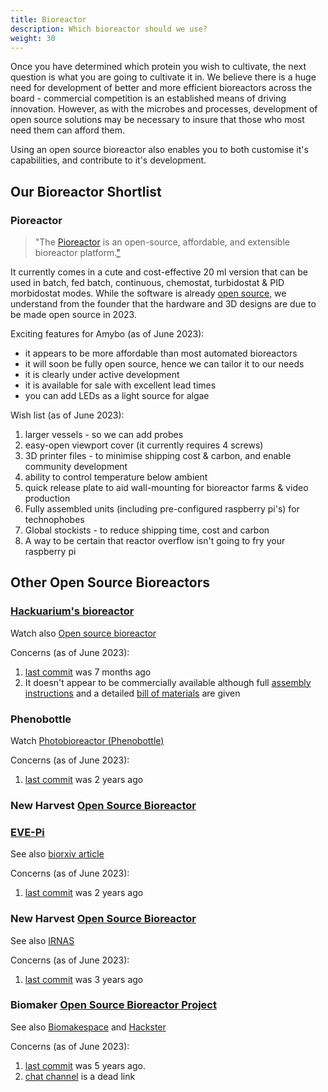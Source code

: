 ```yaml
---
title: Bioreactor
description: Which bioreactor should we use?
weight: 30
---
```


Once you have determined which protein you wish to cultivate, the next question is what you are going to cultivate it in.  We believe there is a huge need for development of better and more efficient bioreactors across the board - commercial competition is an established means of driving innovation.  However, as with the microbes and processes, development of open source solutions may be necessary to insure that those who most need them can afford them.

Using an open source bioreactor also enables you to both customise it's capabilities, and contribute to it's development.

## Our Bioreactor Shortlist

### Pioreactor
> "The [Pioreactor](https://pioreactor.com) is an open-source, affordable, and extensible bioreactor platform.["](https://docs.pioreactor.com/user-guide/introduction)

It currently comes in a cute and cost-effective 20 ml version that can be used in batch, fed batch, continuous, chemostat, turbidostat & PID morbidostat modes.  While the software is already [open source](https://github.com/pioreactor/), we understand from the founder that the hardware and 3D designs are due to be made open source in 2023.

Exciting features for Amybo (as of June 2023):

* it appears to be more affordable than most automated bioreactors
* it will soon be fully open source, hence we can tailor it to our needs
* it is clearly under active development
* it is available for sale with excellent lead times
* you can add LEDs as a light source for algae

Wish list (as of June 2023):

1. larger vessels - so we can add probes
1. easy-open viewport cover (it currently requires 4 screws)
1. 3D printer files - to minimise shipping cost & carbon, and enable community development
1. ability to control temperature below ambient
1. quick release plate to aid wall-mounting for bioreactor farms & video production
1. Fully assembled units (including pre-configured raspberry pi's) for technophobes
1. Global stockists - to reduce shipping time, cost and carbon
1. A way to be certain that reactor overflow isn't going to fry your raspberry pi

## Other Open Source Bioreactors

### [Hackuarium's bioreactor](https://hackuarium.github.io/bioreactor/)

Watch also [Open source bioreactor](https://www.youtube.com/watch?v=2KjGlIgatn0)

Concerns (as of June 2023):

1. [last commit](https://github.com/Hackuarium/bioreactor) was 7 months ago
2. It doesn't appear to be commercially available although full [assembly instructions](https://hackuarium.github.io/bioreactor/making/assembling/) and a detailed [bill of materials](https://hackuarium.github.io/bioreactor/making/bom/) are given

### Phenobottle

Watch [Photobioreactor (Phenobottle)](https://www.youtube.com/playlist?list=PL7MuBo62sNuamlGr7JvWv_NYDa8W65VWL)

Concerns (as of June 2023):

1. [last commit](https://github.com/HarveyBates/Phenobottle) was 2 years ago

### New Harvest [Open Source Bioreactor](https://new-harvest.org/initiatives/open-source-bioreactor/)

### [EVE-Pi](https://doi.org/10.7554/eLife.83067)

See also [biorxiv article](https://www.biorxiv.org/content/10.1101/729434v2.full)

Concerns (as of June 2023):

1. [last commit](https://github.com/vishhvaan/eve-pi) was 2 years ago

### New Harvest [Open Source Bioreactor](https://new-harvest.org/initiatives/open-source-bioreactor/)

See also [IRNAS](https://www.irnas.eu/can-custom-technology-change-the-way-we-do-cellag-research/)

Concerns (as of June 2023):

1. [last commit](https://github.com/IRNAS/newharvest-modular-bioreactor-v2) was 3 years ago

### Biomaker [Open Source Bioreactor Project](https://openbioeconomy.org/projects/open-source-bioreactor/)

See also [Biomakespace](https://biomake.space/home/projects/open-source-bioreactor) and [Hackster](https://www.hackster.io/open-bioeconomy-lab/microbial-bioreactor-d7f61b)

Concerns (as of June 2023):

1. [last commit](https://github.com/Biomaker/2018-opensourcebioreactor) was 5 years ago.
2. [chat channel](https://chat.biomake.space/members/channels/open-source-bioreactor) is a dead link

